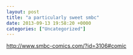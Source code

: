 ```yaml
---
layout: post
title: "a particularly sweet smbc"
date: 2013-09-13 19:58:20 +0000
categories: ["Uncategorized"]
---
```


http://www.smbc-comics.com/?id=3106#comic